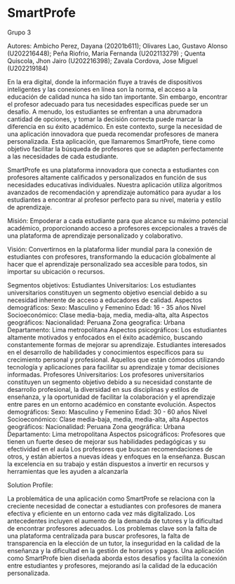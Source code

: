 # SmartProfe
Grupo 3

Autores:
Ambicho Perez, Dayana (20201b611); Olivares Lao, Gustavo Alonso (U202216448); Peña Riofrio, Maria Fernanda (U202113279) ; Quenta Quiscola, Jhon Jairo (U202216398); Zavala Cordova, Jose Miguel (U202219184)


En la era digital, donde la información fluye a través de dispositivos inteligentes y las conexiones en línea son la norma, el acceso a la educación de calidad nunca ha sido tan importante. Sin embargo, encontrar el profesor adecuado para tus necesidades específicas puede ser un desafío. A menudo, los estudiantes se enfrentan a una abrumadora cantidad de opciones, y tomar la decisión correcta puede marcar la diferencia en su éxito académico. En este contexto, surge la necesidad de una aplicación innovadora que pueda recomendar profesores de manera personalizada. Esta aplicación, que llamaremos SmartProfe, tiene como objetivo facilitar la búsqueda de profesores que se adapten perfectamente a las necesidades de cada estudiante.

SmartProfe es una plataforma innovadora que conecta a estudiantes con profesores altamente calificados y personalizados en función de sus necesidades educativas individuales. Nuestra aplicación utiliza algoritmos avanzados de recomendación y aprendizaje automático para ayudar a los estudiantes a encontrar al profesor perfecto para su nivel, materia y estilo de aprendizaje.

Misión: 
Empoderar a cada estudiante para que alcance su máximo potencial académico, proporcionando acceso a profesores excepcionales a través de una plataforma de aprendizaje personalizado y colaborativo.

Visión:
Convertirnos en la plataforma líder mundial para la conexión de estudiantes con profesores, transformando la educación globalmente al hacer que el aprendizaje personalizado sea accesible para todos, sin importar su ubicación o recursos.

Segmentos objetivos:
Estudiantes Universitarios: 
Los estudiantes universitarios constituyen un segmento objetivo esencial debido a su necesidad inherente de acceso a educadores de calidad.
Aspectos demográficos:
Sexo: Masculino y Femenino
Edad: 16 - 35 años
Nivel Socioeconómico: Clase media-baja, media, media-alta, alta
Aspectos geográficos:
Nacionalidad: Peruana
Zona geografica: Urbana
Departamento: Lima metropolitana
Aspectos psicográficos:
Los estudiantes altamente motivados y enfocados en el éxito académico, buscando constantemente formas de mejorar su aprendizaje.
Estudiantes interesados en el desarrollo de habilidades y conocimientos específicos para su crecimiento personal y profesional.
Aquellos que están cómodos utilizando tecnología y aplicaciones para facilitar su aprendizaje y tomar decisiones informadas.
Profesores Universitarios:
Los profesores universitarios constituyen un segmento objetivo debido a su necesidad constante de desarrollo profesional, la diversidad en sus disciplinas y estilos de enseñanza, y la oportunidad de facilitar la colaboración y el aprendizaje entre pares en un entorno académico en constante evolución.
Aspectos demográficos:
Sexo: Masculino y Femenino
Edad: 30 - 60 años 
Nivel Socioeconómico: Clase media-baja, media, media-alta, alta
Aspectos geográficos:
Nacionalidad: Peruana
Zona geográfica: Urbana
Departamento: Lima metropolitana
Aspectos psicográficos:
Profesores que tienen un fuerte deseo de mejorar sus habilidades pedagógicas y su efectividad en el aula
Los profesores que buscan recomendaciones de otros, y están abiertos a nuevas ideas y enfoques en la enseñanza.
Buscan la excelencia en su trabajo y están dispuestos a invertir en recursos y herramientas que les ayuden a alcanzarla

Solution Profile:

La problemática de una aplicación como SmartProfe se relaciona con la creciente necesidad de conectar a estudiantes con profesores de manera efectiva y eficiente en un entorno cada vez más digitalizado. Los antecedentes incluyen el aumento de la demanda de tutores y la dificultad de encontrar profesores adecuados. Los problemas clave son la falta de una plataforma centralizada para buscar profesores, la falta de transparencia en la elección de un tutor, la inseguridad en la calidad de la enseñanza y la dificultad en la gestión de horarios y pagos. Una aplicación como SmartProfe bien diseñada aborda estos desafíos y facilita la conexión entre estudiantes y profesores, mejorando así la calidad de la educación personalizada.

